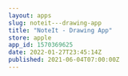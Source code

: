 ```yaml
---
layout: apps
slug: noteit---drawing-app
title: "NoteIt - Drawing App"
store: apple
app_id: 1570369625
date: 2022-01-27T23:45:14Z
published: 2021-06-04T07:00:00Z
---
```

